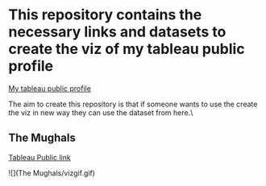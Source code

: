 # This repository contains the necessary links and datasets to create the viz of my tableau public profile

[My tableau public profile](https://public.tableau.com/profile/ibrahim.ullah#!/)

The aim to create this repository is that if someone wants to use the create the viz in new way they can use the dataset from here.\

## The Mughals

[Tableau Public link](https://public.tableau.com/profile/ibrahim.ullah#!/vizhome/SankeyMinimalTemplatebyDataEmbassy_15995055639270/SankeyChart)

![](The Mughals/vizgif.gif)
